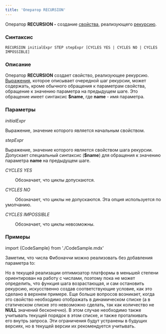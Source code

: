 ```yaml
---
title: 'Оператор RECURSION'
---
```


Оператор **RECURSION -** создание [свойства](Properties.md), реализующего [рекурсию](Recursion_RECURSION_.md).

### Синтаксис 

    RECURSION initialExpr STEP stepExpr [CYCLES YES | CYCLES NO | CYCLES IMPOSSIBLE]

### Описание

Оператор **RECURSION** создает свойство, реализующее рекурсию. [Выражения](Expression.md), которое описывает очередной шаг рекурсии, может содержать, кроме обычного обращения к параметрам свойства, обращение к значению параметра на предыдущем шаге. Это обращение имеет синтаксис **$name**, где **name** - имя параметра.

### Параметры

*initialExpr*

Выражение, значение которого является начальным свойством.

*stepExpr*

Выражение, значение которого является свойством шага рекурсии. Допускает специальный синтаксис (**$name**) для обращения к значению параметра **name** на предыдущем шаге.

*CYCLES YES*

        Обозначает, что циклы допускаются.

*CYCLES NO*

        Обозначает, что циклы не допускаются. Эта опция используется по умолчанию.

*CYCLES IMPOSSIBLE*

        Обозначает, что циклы невозможны.

### Примеры


import {CodeSample} from './CodeSample.mdx'

<CodeSample url="https://ru-documentation.lsfusion.org/sample?file=OperatorPropertySample&block=recursion1"/>


Заметим, что числа Фибоначчи можно реализовать без добавления параметра to:

<CodeSample url="https://ru-documentation.lsfusion.org/sample?file=OperatorPropertySample&block=recursion2"/>

Но в текущей реализации оптимизатор платформы в меньшей степени ориентирован на работу с числами, поэтому пока не может определить, что функция шага возрастающая, и сам остановить рекурсию, искусственно создав соответствующие условие, как это сделано в верхнем примере. Еще больше вопросов возникает, когда это свойство необходимо отображать в динамическом списке (а в статическом списке это невозможно сделать, так как количество не **NULL** значений бесконечно). В этом случае необходимо также учитывать текущей порядок в этом списке, и также проталкивать его внутрь запроса. Эти ограничения будут устранены в будущих версиях, но в текущей версии их рекомендуется учитывать.
